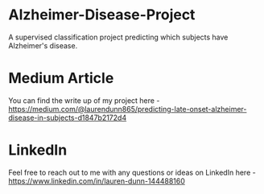 # Alzheimer-Disease-Project
A supervised classification project predicting which subjects have Alzheimer's disease.

# Medium Article
You can find the write up of my project here -
https://medium.com/@laurendunn865/predicting-late-onset-alzheimer-disease-in-subjects-d1847b2172d4

# LinkedIn
Feel free to reach out to me with any questions or ideas on LinkedIn here - https://www.linkedin.com/in/lauren-dunn-144488160
